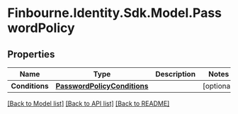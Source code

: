 # Finbourne.Identity.Sdk.Model.PasswordPolicy

## Properties

Name | Type | Description | Notes
------------ | ------------- | ------------- | -------------
**Conditions** | [**PasswordPolicyConditions**](PasswordPolicyConditions.md) |  | [optional] 

[[Back to Model list]](../README.md#documentation-for-models) [[Back to API list]](../README.md#documentation-for-api-endpoints) [[Back to README]](../README.md)

